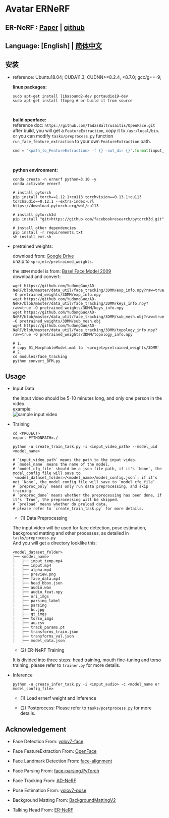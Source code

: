 # Avatar ERNeRF

## ER-NeRF : [Paper](https://arxiv.org/abs/2307.09323) | [github](https://github.com/Fictionarry/ER-NeRF.git)

## Language: [English] | [简体中文](README_CN.md)

## 安装

- reference: Ubuntu18.04; CUDA11.3; CUDNN>=8.2.4, <8.7.0; gcc/g++-9;

    **linux packages:**
    <br>
    ```shell
    sudo apt-get install libasound2-dev portaudio19-dev
    sudo apt-get install ffmpeg # or build it from source
    ```
    <br>

    **build openface:**
    <br>
    reference doc: `https://github.com/TadasBaltrusaitis/OpenFace.git`<br>
    after build, you will get a `FeatureExtraction`, copy it to `/usr/local/bin`.
    <br>
    or you can modify `tasks/preprocess.py` function `run_face_feature_extraction` to your own `FeatureExtraction` path.
    ```python
    cmd = "<path_to_FeatureExtraction> -f {} -out_dir {}".format(input_path, temp_dir)
    ```
    <br>

    **python environment:**
    <br>
    ```shell
    conda create -n ernerf python=3.10 -y
    conda activate ernerf

    # install pytorch
    pip install torch==1.12.1+cu113 torchvision==0.13.1+cu113 torchaudio==0.12.1 --extra-index-url https://download.pytorch.org/whl/cu113

    # install pytorch3d
    pip install "git+https://github.com/facebookresearch/pytorch3d.git"

    # install other dependencies
    pip install -r requirements.txt
    sh install_ext.sh
    ```

- pretrained weights:

    download from: [Google Drive](https://drive.google.com/file/d/12kz5-UwWyKzTf7z2hFUO41Jx5wnTEbJy/view?usp=drive_link)<br>
    unzip to `<projet>/pretrained_weights`.
    <br>

    the `3DMM` model is from: [Basel Face Model 2009](https://faces.dmi.unibas.ch/bfm/main.php?nav=1-1-0&id=details)
    <br>
    download and convert:

    ```shell
    wget https://github.com/YudongGuo/AD-NeRF/blob/master/data_util/face_tracking/3DMM/exp_info.npy?raw=true -O pretrained_weights/3DMM/exp_info.npy
    wget https://github.com/YudongGuo/AD-NeRF/blob/master/data_util/face_tracking/3DMM/keys_info.npy?raw=true -O pretrained_weights/3DMM/keys_info.npy
    wget https://github.com/YudongGuo/AD-NeRF/blob/master/data_util/face_tracking/3DMM/sub_mesh.obj?raw=true -O pretrained_weights/3DMM/sub_mesh.obj
    wget https://github.com/YudongGuo/AD-NeRF/blob/master/data_util/face_tracking/3DMM/topology_info.npy?raw=true -O pretrained_weights/3DMM/topology_info.npy
    ``` 

    ```shell
    # 1. 
    # copy 01_MorphableModel.mat to `<projet>pretrained_weights/3DMM`
    # 2.
    cd modules/face_tracking
    python convert_BFM.py
    ```

## Usage

- Input Data

    the input video should be 5-10 minutes long, and only one person in the video.
    <br>
    example:
    <br>
    ![sample input video](./docs/sample_video.gif)

- Training

    ```shell
    cd <PROJECT>
    export PYTHONPATH=./

    python -u create_train_task.py -i <input_video_path> --model_uid <model_name>

    # `input_video_path` means the path to the input video.
    # `model_name` means the name of the model.
    # `model_cfg_file` should be a json file path, if it's `None`, the model_config file will save to `<model_dataset_folder>/<model_name>/model_config.json`; if it's not `None`, the model_config file will save to `model_cfg_file`.
    # `preproc_only` means only run data preprocessing, and skip training.
    # `preproc_done` means whether the preprocessing has been done, if it's `True`, the preprocessing will be skipped.
    # `preload` means whether do preload data.
    # please refer to `create_train_task.py` for more details.
    ```

    - (1) Data Preprocessing

    The input video will be used for face detection, pose estimation, background matting and other processes, as detailed in `tasks/preprocess.py`
    <br>
    And you will get a directory looklike this:
    ```
    <model_dataset_folder>
    ├── <model_name>
    |	├── input_temp.mp4
    |	├── input.mp4
    |	├── alpha.mp4
    |	├── preview.png
    |	├── face_data.mp4
    |	├── head_bbox.json
    |	├── audio.wav
    |	├── audio_feat.npy
    |	├── ori_imgs
    |	├── parsing_label
    |	├── parsing
    |	├── bc.jpg
    |	├── gt_imgs
    |	├── torso_imgs
    |	├── au.csv
    |	├── track_params.pt
    |	├── transforms_train.json
    |	├── transforms_val.json
    |	├── model_data.json

    ```

    - (2) ER-NeRF Training
    
    It is divided into three steps: head training, mouth fine-tuning and torso training, please refer to `trainer.py` for more details.

- Inference

    ```shell
    python -u create_infer_task.py -i <input_audio> -c <model_name or model_config_file>
    ```

    - (1) Load ernerf weight and Inference
    
    - (2) Postprocess: Please refer to `tasks/postprocess.py` for more details.

## Acknowledgement

- Face Detection From: [yolov7-face](https://github.com/derronqi/yolov7-face.git)

- Face FeatureExtraction From: [OpenFace](https://github.com/TadasBaltrusaitis/OpenFace.git)

- Face Landmark Detection From: [face-alignment](https://github.com/1adrianb/face-alignment.git)

- Face Parsing From: [face-parsing.PyTorch](https://github.com/zllrunning/face-parsing.PyTorch.git)

- Face Tracking From: [AD-NeRF](https://github.com/YudongGuo/AD-NeRF.git)

- Pose Estimation From: [yolov7-pose](https://github.com/trancongman276/yolov7-pose.git)

- Background Matting From: [BackgroundMattingV2](https://github.com/PeterL1n/BackgroundMattingV2.git)

- Talking Head From: [ER-NeRF](https://github.com/Fictionarry/ER-NeRF.git)
